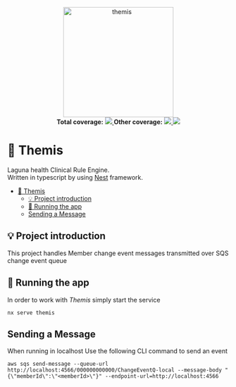 <p align="center">
  <a href="	https://upload.wikimedia.org/wikipedia/commons/thumb/4/44/Bacciarelli_Themis.jpg/440px-Bacciarelli_Themis.jpg" target="blank">
     <img src="	https://upload.wikimedia.org/wikipedia/commons/thumb/4/44/Bacciarelli_Themis.jpg/440px-Bacciarelli_Themis.jpg" 
     height="250" 
     alt="themis" />
  </a><br/>
  <b>Total coverage:</b>
  <a href="" alt="lines">
    <img src="https://laguna-health-coverage.s3.amazonaws.com/themis/badge-lines.svg?branch=develop&kill_cache=1" />
  </a>
  <b>Other coverage:</b>
  <a href="" alt="functions">
    <img src="https://laguna-health-coverage.s3.amazonaws.com/themis/badge-functions.svg?branch=develop&kill_cache=1" />
  </a>
  <a href="" alt="statements">
    <img src="https://laguna-health-coverage.s3.amazonaws.com/themis/badge-statements.svg?branch=develop&kill_cache=1" />
  </a>
</p>

# 📨 Themis

Laguna health Clinical Rule Engine.
<br/>Written in typescript by using [Nest](https://github.com/nestjs/nest) framework.

- [📨 Themis](#-themis)
  - [💡 Project introduction](#-project-introduction)
  - [🚀 Running the app](#-running-the-app)
  - [Sending a Message](#sending-a-message)

## 💡 Project introduction

This project handles Member change event messages transmitted over SQS change event queue

## 🚀 Running the app

In order to work with _Themis_ simply start the service 
```
nx serve themis
```
  
## Sending a Message 
When running in localhost Use the following CLI command to send an event
```
aws sqs send-message --queue-url http://localhost:4566/000000000000/ChangeEventQ-local --message-body "{\"memberId\":\"<memberId>\"}" --endpoint-url=http://localhost:4566
